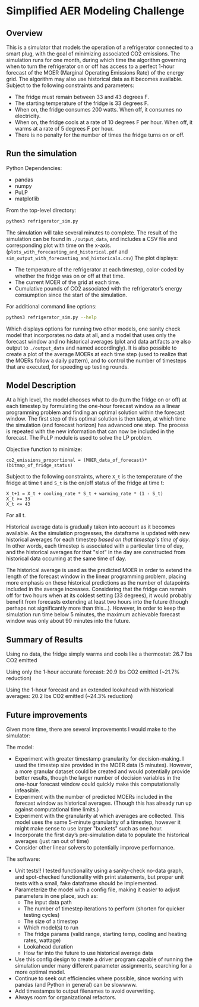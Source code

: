 # Simplified AER Modeling Challenge  

## Overview
This is a simulator that models the operation of a refrigerator connected to a smart plug, with the goal of minimizing
associated CO2 emissions.  The simulation runs for one month, during which time the algorithm governing when to turn
the refrigerator on or off has access to a perfect 1-hour forecast of the MOER (Marginal Operating Emissions Rate) of 
the energy grid.  The algorithm may also use historical data as it becomes available.
Subject to the following constraints and parameters:
- The fridge must remain between 33 and 43 degrees F.
- The starting temperature of the fridge is 33 degrees F.
- When on, the fridge consumes 200 watts.  When off, it consumes no electricity.
- When on, the fridge cools at a rate of 10 degrees F per hour.  When off, it warms at a rate of 5 degrees F per hour.
- There is no penalty for the number of times the fridge turns on or off.

## Run the simulation

Python Dependencies:
- pandas
- numpy
- PuLP
- matplotlib

From the top-level directory:
```bash
python3 refrigerator_sim.py
```

The simulation will take several minutes to complete.
The result of the simulation can be found in `./output_data`, and includes a CSV file and corresponding plot with time
on the x-axis. (`plots_with_forecasting_and_historical.pdf` and `sim_output_with_forecasting_and_historicals.csv`)
The plot displays:
- The temperature of the refrigerator at each timestep, color-coded by whether the fridge was on or off at that time.
- The current MOER of the grid at each time. 
- Cumulative pounds of CO2 associated with the refrigerator’s energy consumption since the start of the simulation.

For additional command line options:
```bash
python3 refrigerator_sim.py --help
```
Which displays options for running two other models, one sanity check model that incorporates no data at all, and
a model that uses only the forecast window and no historical averages (plot and data artifacts are also output to 
`./output_data` and named accordingly).  It is also possible to create a plot of the average MOERs at each time step 
(used to realize that the MOERs follow a daily pattern), and to control the number of timesteps that are executed, 
for speeding up testing rounds.

## Model Description
At a high level, the model chooses what to do (turn the fridge on or off) at each timestep by formulating the one-hour
forecast window as a linear programming problem and finding an optimal solution within the forecast window.  The first 
step of this optimal solution is then taken, at which time the simulation (and forecast horizon) has advanced one step.
The process is repeated with the new information that can now be included in the forecast. 
The PuLP module is used to solve the LP problem.

Objective function to minimize:

    co2_emissions_proportional = (MOER_data_of_forecast)*(bitmap_of_fridge_status)
    
Subject to the following constraints, where `X_t` is the temperature of the fridge at time t and `S_t` is the on/off 
status of the fridge at time t:

    X_t+1 = X_t + cooling_rate * S_t + warming_rate * (1 - S_t)
    X_t >= 33
    X_t <= 43
   For all t.
    
Historical average data is gradually taken into account as it becomes available. As the simulation progresses, the
dataframe is updated with new historical averages for each timestep *based on that timestep's time of day*.  In other 
words, each timestep is associated with a particular time of day, and the historical averages for that "slot" in the day
are constructed from historical data occurring at the same time of day.

The historical average is used as the predicted MOER in order to extend the length of the forecast window in the linear 
programming problem, placing more emphasis on these historical predictions as the number of datapoints included in the 
average increases. Considering that the fridge can remain off for two hours when at its coldest setting (33 degrees),
it would probably benefit from forecasts extending at least two hours into the future (though perhaps not significantly
more than this...).  However, in order to keep the simulation run time below 5 minutes, the maximum achievable 
forecast window was only about 90 minutes into the future. 

## Summary of Results
Using no data, the fridge simply warms and cools like a thermostat: 26.7 lbs CO2 emitted

Using only the 1-hour accurate forecast: 20.9 lbs CO2 emitted (~21.7% reduction)

Using the 1-hour forecast and an extended lookahead with historical averages: 20.2 lbs CO2 emitted (~24.3% reduction)

## Future improvements

Given more time, there are several improvements I would make to the simulator:

The model:
- Experiment with greater timestamp granularity for decision-making.  I used the timestep size provided in the MOER data
(5 minutes).  However, a more granular dataset could be created and would potentially provide better results, though the
larger number of decision variables in the one-hour forecast window could quickly make this computationally infeasible.
- Experiment with the number of predicted MOERs included in the forecast window as historical averages.
  (Though this has already run up against computational time limits.)
- Experiment with the granularity at which averages are collected.  This model uses the same 5-minute granularity of
    a timestep, however it might make sense to use larger "buckets" such as one hour.
- Incorporate the first day’s pre-simulation data to populate the historical averages (just ran out of time)
- Consider other linear solvers to potentially improve performance.

The software:
- Unit tests!!  I tested functionality using a sanity-check no-data graph, and spot-checked functionality with print
statements, but proper unit tests with a small, fake dataframe should be implemented.
- Parameterize the model with a config file, making it easier to adjust parameters in one place, such as:
    - The input data path
    - The number of timestep iterations to perform (shorten for quicker testing cycles)
    - The size of a timestep
    - Which model(s) to run
    - The fridge params (valid range, starting temp, cooling and heating rates, wattage)
    - Lookahead duration
    - How far into the future to use historical average data
- Use this config design to create a driver program capable of running the simulation under many different parameter
assignments, searching for a more optimal model.
- Continue to seek out efficiencies where possible, since working with pandas (and Python in general) can be slowwww.
- Add timestamps to output filenames to avoid overwriting.
- Always room for organizational refactors.